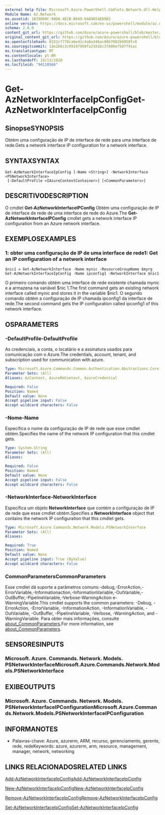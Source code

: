 ```yaml
---
external help file: Microsoft.Azure.PowerShell.Cmdlets.Network.dll-Help.xml
Module Name: Az.Network
ms.assetid: 1B39809C-90DA-4ECB-B949-D4A9A54ED982
online version: https://docs.microsoft.com/en-us/powershell/module/az.network/get-aznetworkinterfaceipconfig
schema: 2.0.0
content_git_url: https://github.com/Azure/azure-powershell/blob/master/src/Network/Network/help/Get-AzNetworkInterfaceIpConfig.md
original_content_git_url: https://github.com/Azure/azure-powershell/blob/master/src/Network/Network/help/Get-AzNetworkInterfaceIpConfig.md
ms.openlocfilehash: 8152cf778cabed1c4a8a346ac86b708266058fc6
ms.sourcegitcommit: 1de2b6c3c99197958fa2101bc37680e7507f91ac
ms.translationtype: MT
ms.contentlocale: pt-BR
ms.lasthandoff: 10/13/2020
ms.locfileid: "94110566"
---
```

# <span data-ttu-id="3da54-101">Get-AzNetworkInterfaceIpConfig</span><span class="sxs-lookup"><span data-stu-id="3da54-101">Get-AzNetworkInterfaceIpConfig</span></span>

## <span data-ttu-id="3da54-102">Sinopse</span><span class="sxs-lookup"><span data-stu-id="3da54-102">SYNOPSIS</span></span>
<span data-ttu-id="3da54-103">Obtém uma configuração de IP de interface de rede para uma interface de rede.</span><span class="sxs-lookup"><span data-stu-id="3da54-103">Gets a network interface IP configuration for a network interface.</span></span>

## <span data-ttu-id="3da54-104">SYNTAX</span><span class="sxs-lookup"><span data-stu-id="3da54-104">SYNTAX</span></span>

```
Get-AzNetworkInterfaceIpConfig [-Name <String>] -NetworkInterface <PSNetworkInterface>
 [-DefaultProfile <IAzureContextContainer>] [<CommonParameters>]
```

## <span data-ttu-id="3da54-105">DESCRITIVO</span><span class="sxs-lookup"><span data-stu-id="3da54-105">DESCRIPTION</span></span>
<span data-ttu-id="3da54-106">O cmdlet **Get-AzNetworkInterfaceIPConfig** Obtém uma configuração de IP de interface de rede de uma interface de rede do Azure.</span><span class="sxs-lookup"><span data-stu-id="3da54-106">The **Get-AzNetworkInterfaceIPConfig** cmdlet gets a network interface IP configuration from an Azure network interface.</span></span>

## <span data-ttu-id="3da54-107">EXEMPLOS</span><span class="sxs-lookup"><span data-stu-id="3da54-107">EXAMPLES</span></span>

### <span data-ttu-id="3da54-108">1: obter uma configuração de IP de uma interface de rede</span><span class="sxs-lookup"><span data-stu-id="3da54-108">1: Get an IP configuration of a network interface</span></span>
```
$nic1 = Get-AzNetworkInterface -Name mynic -ResourceGroupName $myrg
Get-AzNetworkInterfaceIpConfig -Name ipconfig1 -NetworkInterface $nic1
```

<span data-ttu-id="3da54-109">O primeiro comando obtém uma interface de rede existente chamada mynic e a armazena na variável $nic 1.</span><span class="sxs-lookup"><span data-stu-id="3da54-109">The first command gets an existing network interface called mynic and stores it in the variable $nic1.</span></span> <span data-ttu-id="3da54-110">O segundo comando obtém a configuração de IP chamada ipconfig1 da interface de rede.</span><span class="sxs-lookup"><span data-stu-id="3da54-110">The second command gets the IP configuration called ipconfig1 of this network interface.</span></span>
    

## <span data-ttu-id="3da54-111">OS</span><span class="sxs-lookup"><span data-stu-id="3da54-111">PARAMETERS</span></span>

### <span data-ttu-id="3da54-112">-DefaultProfile</span><span class="sxs-lookup"><span data-stu-id="3da54-112">-DefaultProfile</span></span>
<span data-ttu-id="3da54-113">As credenciais, a conta, o locatário e a assinatura usados para comunicação com o Azure.</span><span class="sxs-lookup"><span data-stu-id="3da54-113">The credentials, account, tenant, and subscription used for communication with azure.</span></span>

```yaml
Type: Microsoft.Azure.Commands.Common.Authentication.Abstractions.Core.IAzureContextContainer
Parameter Sets: (All)
Aliases: AzContext, AzureRmContext, AzureCredential

Required: False
Position: Named
Default value: None
Accept pipeline input: False
Accept wildcard characters: False
```

### <span data-ttu-id="3da54-114">-Nome</span><span class="sxs-lookup"><span data-stu-id="3da54-114">-Name</span></span>
<span data-ttu-id="3da54-115">Especifica o nome da configuração de IP de rede que esse cmdlet obtém.</span><span class="sxs-lookup"><span data-stu-id="3da54-115">Specifies the name of the network IP configuration that this cmdlet gets.</span></span>

```yaml
Type: System.String
Parameter Sets: (All)
Aliases:

Required: False
Position: Named
Default value: None
Accept pipeline input: False
Accept wildcard characters: False
```

### <span data-ttu-id="3da54-116">-NetworkInterface</span><span class="sxs-lookup"><span data-stu-id="3da54-116">-NetworkInterface</span></span>
<span data-ttu-id="3da54-117">Especifica um objeto **NetworkInterface** que contém a configuração de IP de rede que esse cmdlet obtém.</span><span class="sxs-lookup"><span data-stu-id="3da54-117">Specifies a **NetworkInterface** object that contains the network IP configuration that this cmdlet gets.</span></span>

```yaml
Type: Microsoft.Azure.Commands.Network.Models.PSNetworkInterface
Parameter Sets: (All)
Aliases:

Required: True
Position: Named
Default value: None
Accept pipeline input: True (ByValue)
Accept wildcard characters: False
```

### <span data-ttu-id="3da54-118">CommonParameters</span><span class="sxs-lookup"><span data-stu-id="3da54-118">CommonParameters</span></span>
<span data-ttu-id="3da54-119">Esse cmdlet dá suporte a parâmetros comuns:-debug,-ErrorAction,-ErrorVariable,-Informationaction,-InformationVariable,-OutVariable,-OutBuffer,-PipelineVariable,-Verbose-WarningAction e-WarningVariable.</span><span class="sxs-lookup"><span data-stu-id="3da54-119">This cmdlet supports the common parameters: -Debug, -ErrorAction, -ErrorVariable, -InformationAction, -InformationVariable, -OutVariable, -OutBuffer, -PipelineVariable, -Verbose, -WarningAction, and -WarningVariable.</span></span> <span data-ttu-id="3da54-120">Para obter mais informações, consulte [about_CommonParameters](http://go.microsoft.com/fwlink/?LinkID=113216).</span><span class="sxs-lookup"><span data-stu-id="3da54-120">For more information, see [about_CommonParameters](http://go.microsoft.com/fwlink/?LinkID=113216).</span></span>

## <span data-ttu-id="3da54-121">SENSORES</span><span class="sxs-lookup"><span data-stu-id="3da54-121">INPUTS</span></span>

### <span data-ttu-id="3da54-122">Microsoft. Azure. Commands. Network. Models. PSNetworkInterface</span><span class="sxs-lookup"><span data-stu-id="3da54-122">Microsoft.Azure.Commands.Network.Models.PSNetworkInterface</span></span>

## <span data-ttu-id="3da54-123">EXIBE</span><span class="sxs-lookup"><span data-stu-id="3da54-123">OUTPUTS</span></span>

### <span data-ttu-id="3da54-124">Microsoft. Azure. Commands. Network. Models. PSNetworkInterfaceIPConfiguration</span><span class="sxs-lookup"><span data-stu-id="3da54-124">Microsoft.Azure.Commands.Network.Models.PSNetworkInterfaceIPConfiguration</span></span>

## <span data-ttu-id="3da54-125">INFORMA</span><span class="sxs-lookup"><span data-stu-id="3da54-125">NOTES</span></span>
* <span data-ttu-id="3da54-126">Palavras-chave: Azure, azurerm, ARM, recurso, gerenciamento, gerente, rede, rede</span><span class="sxs-lookup"><span data-stu-id="3da54-126">Keywords: azure, azurerm, arm, resource, management, manager, network, networking</span></span>

## <span data-ttu-id="3da54-127">LINKS RELACIONADOS</span><span class="sxs-lookup"><span data-stu-id="3da54-127">RELATED LINKS</span></span>

[<span data-ttu-id="3da54-128">Add-AzNetworkInterfaceIpConfig</span><span class="sxs-lookup"><span data-stu-id="3da54-128">Add-AzNetworkInterfaceIpConfig</span></span>](./Add-AzNetworkInterfaceIpConfig.md)

[<span data-ttu-id="3da54-129">New-AzNetworkInterfaceIpConfig</span><span class="sxs-lookup"><span data-stu-id="3da54-129">New-AzNetworkInterfaceIpConfig</span></span>](./New-AzNetworkInterfaceIpConfig.md)

[<span data-ttu-id="3da54-130">Remove-AzNetworkInterfaceIpConfig</span><span class="sxs-lookup"><span data-stu-id="3da54-130">Remove-AzNetworkInterfaceIpConfig</span></span>](./Remove-AzNetworkInterfaceIpConfig.md)

[<span data-ttu-id="3da54-131">Set-AzNetworkInterfaceIpConfig</span><span class="sxs-lookup"><span data-stu-id="3da54-131">Set-AzNetworkInterfaceIpConfig</span></span>](./Set-AzNetworkInterfaceIpConfig.md)


